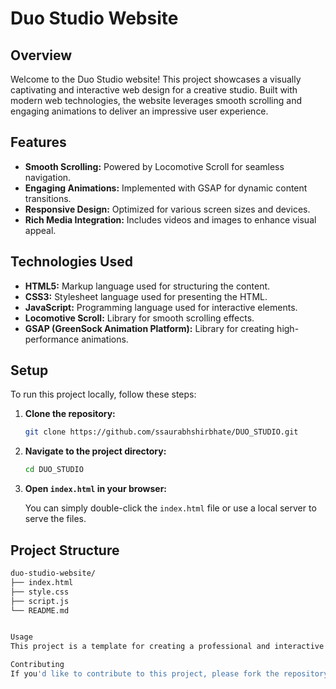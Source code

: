 # Duo Studio Website

## Overview

Welcome to the Duo Studio website! This project showcases a visually captivating and interactive web design for a creative studio. Built with modern web technologies, the website leverages smooth scrolling and engaging animations to deliver an impressive user experience.

## Features

- **Smooth Scrolling:** Powered by Locomotive Scroll for seamless navigation.
- **Engaging Animations:** Implemented with GSAP for dynamic content transitions.
- **Responsive Design:** Optimized for various screen sizes and devices.
- **Rich Media Integration:** Includes videos and images to enhance visual appeal.

## Technologies Used

- **HTML5:** Markup language used for structuring the content.
- **CSS3:** Stylesheet language used for presenting the HTML.
- **JavaScript:** Programming language used for interactive elements.
- **Locomotive Scroll:** Library for smooth scrolling effects.
- **GSAP (GreenSock Animation Platform):** Library for creating high-performance animations.

## Setup

To run this project locally, follow these steps:

1. **Clone the repository:**

    ```bash
    git clone https://github.com/ssaurabhshirbhate/DUO_STUDIO.git
    ```

2. **Navigate to the project directory:**

    ```bash
    cd DUO_STUDIO
    ```

3. **Open `index.html` in your browser:**

    You can simply double-click the `index.html` file or use a local server to serve the files.

## Project Structure

```bash
duo-studio-website/
├── index.html
├── style.css
├── script.js
└── README.md


Usage
This project is a template for creating a professional and interactive web presence for a creative studio. You can customize the content, styles, and scripts to fit your specific needs.

Contributing
If you'd like to contribute to this project, please fork the repository and use a feature branch. Pull requests are welcome.

